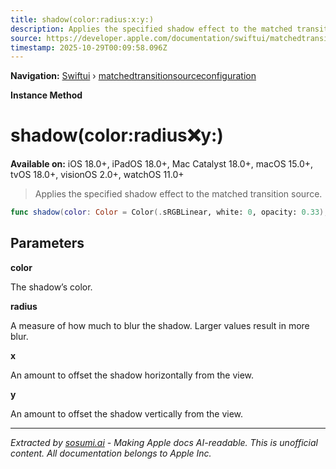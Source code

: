 ```yaml
---
title: shadow(color:radius:x:y:)
description: Applies the specified shadow effect to the matched transition source.
source: https://developer.apple.com/documentation/swiftui/matchedtransitionsourceconfiguration/shadow(color:radius:x:y:)
timestamp: 2025-10-29T00:09:58.096Z
---
```


**Navigation:** [Swiftui](/documentation/swiftui) › [matchedtransitionsourceconfiguration](/documentation/swiftui/matchedtransitionsourceconfiguration)

**Instance Method**

# shadow(color:radius:x:y:)

**Available on:** iOS 18.0+, iPadOS 18.0+, Mac Catalyst 18.0+, macOS 15.0+, tvOS 18.0+, visionOS 2.0+, watchOS 11.0+

> Applies the specified shadow effect to the matched transition source.

```swift
func shadow(color: Color = Color(.sRGBLinear, white: 0, opacity: 0.33), radius: CGFloat, x: CGFloat = 0, y: CGFloat = 0) -> some MatchedTransitionSourceConfiguration
```

## Parameters

**color**

The shadow’s color.



**radius**

A measure of how much to blur the shadow. Larger values result in more blur.



**x**

An amount to offset the shadow horizontally from the view.



**y**

An amount to offset the shadow vertically from the view.

---

*Extracted by [sosumi.ai](https://sosumi.ai) - Making Apple docs AI-readable.*
*This is unofficial content. All documentation belongs to Apple Inc.*
